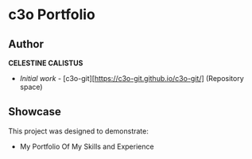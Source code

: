 # c3o Portfolio 


## Author

**CELESTINE CALISTUS** 
* *Initial work* - [c3o-git][https://c3o-git.github.io/c3o-git/] (Repository space)

## Showcase

This project was designed to demonstrate:

* My Portfolio Of My Skills and Experience 
  
